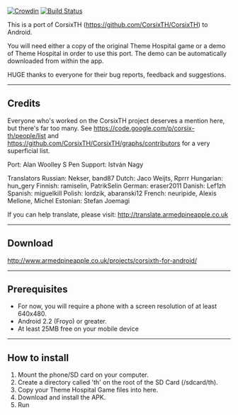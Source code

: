 [![Crowdin](https://d322cqt584bo4o.cloudfront.net/corsixth-for-android/localized.png)](http://translate.armedpineapple.co.uk/project/corsixth-for-android) [![Build Status](https://travis-ci.org/alanwoolley/CorsixTH-Android.svg?branch=master)](https://travis-ci.org/alanwoolley/CorsixTH-Android)

This is a port of CorsixTH (https://github.com/CorsixTH/CorsixTH) to Android.

You will need either a copy of the original Theme Hospital game or a demo of Theme Hospital in order to use this port. The demo can be automatically downloaded from within the app.

HUGE thanks to everyone for their bug reports, feedback and suggestions. 

--------
Credits
--------
Everyone who's worked on the CorsixTH project deserves a mention here, but there's far too many. 
See https://code.google.com/p/corsix-th/people/list and https://github.com/CorsixTH/CorsixTH/graphs/contributors for a very superficial list.

Port: Alan Woolley
S Pen Support: István Nagy

Translators
Russian: Nekser, band87
Dutch: Jaco Weijts, Rprrr
Hungarian: hun_gery
Finnish: ramiselin, PatrikSelin
German: eraser2011
Danish: Lef1zh
Spanish: miguelkill
Polish: lordzik, abaranski12
French: neuripide, Alexis Mellone, Michel
Estonian: Stefan Joemagi

If you can help translate, please visit: http://translate.armedpineapple.co.uk


--------
Download
--------
http://www.armedpineapple.co.uk/projects/corsixth-for-android/

--------
Prerequisites
--------
*	For now, you will require a phone with a screen resolution of at least 640x480.
*	Android 2.2 (Froyo) or greater.
*	At least 25MB free on your mobile device

--------
How to install
--------
1. 	Mount the phone/SD card on your computer.
2.	Create a directory called 'th' on the root of the SD Card (/sdcard/th).
3.	Copy your Theme Hospital Game files into here.
4.	Download and install the APK.
5.	Run


